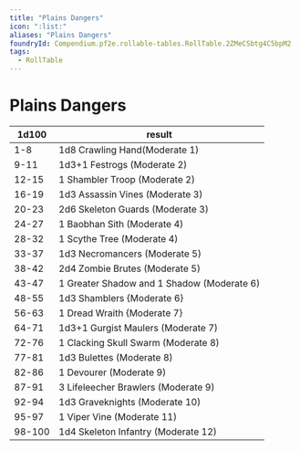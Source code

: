 ```yaml
---
title: "Plains Dangers"
icon: ":list:"
aliases: "Plains Dangers"
foundryId: Compendium.pf2e.rollable-tables.RollTable.2ZMeCSbtg4C5bpM2
tags:
  - RollTable
---
```


# Plains Dangers
| 1d100 | result |
|------|--------|
| 1-8 | 1d8 Crawling Hand(Moderate 1) |
| 9-11 | 1d3+1 Festrogs (Moderate 2) |
| 12-15 | 1 Shambler Troop (Moderate 2) |
| 16-19 | 1d3 Assassin Vines (Moderate 3) |
| 20-23 | 2d6 Skeleton Guards (Moderate 3) |
| 24-27 | 1 Baobhan Sith (Moderate 4) |
| 28-32 | 1 Scythe Tree (Moderate 4) |
| 33-37 | 1d3 Necromancers (Moderate 5) |
| 38-42 | 2d4 Zombie Brutes (Moderate 5) |
| 43-47 | 1 Greater Shadow and 1 Shadow (Moderate 6) |
| 48-55 | 1d3 Shamblers {Moderate 6} |
| 56-63 | 1 Dread Wraith {Moderate 7} |
| 64-71 | 1d3+1 Gurgist Maulers (Moderate 7) |
| 72-76 | 1 Clacking Skull Swarm (Moderate 8) |
| 77-81 | 1d3 Bulettes (Moderate 8) |
| 82-86 | 1 Devourer (Moderate 9) |
| 87-91 | 3 Lifeleecher Brawlers (Moderate 9) |
| 92-94 | 1d3 Graveknights (Moderate 10) |
| 95-97 | 1 Viper Vine (Moderate 11) |
| 98-100 | 1d4 Skeleton Infantry (Moderate 12) |
